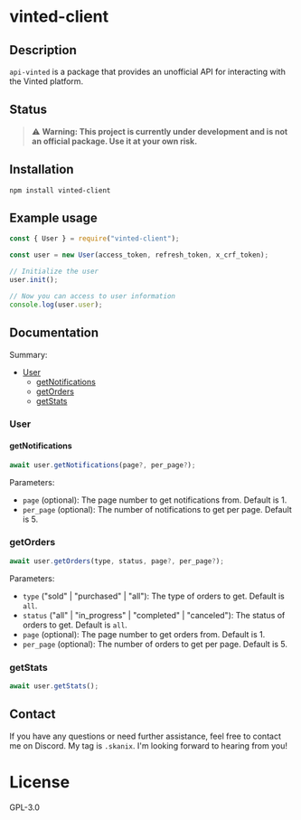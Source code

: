 # vinted-client

## Description

`api-vinted` is a package that provides an unofficial API for interacting with the Vinted platform.

## Status

> ⚠️ **Warning: This project is currently under development and is not an official package. Use it at your own risk.**

## Installation

```
npm install vinted-client
```

## Example usage

```javascript
const { User } = require("vinted-client");

const user = new User(access_token, refresh_token, x_crf_token);

// Initialize the user
user.init();

// Now you can access to user information
console.log(user.user);
```

## Documentation

Summary:

- [User](#user)
  - [getNotifications](#getnotifications)
  - [getOrders](#getorders)
  - [getStats](#getstats)

### User

#### getNotifications

```javascript
await user.getNotifications(page?, per_page?);
```

Parameters:

- `page` (optional): The page number to get notifications from. Default is 1.
- `per_page` (optional): The number of notifications to get per page. Default is 5.

### getOrders

```javascript
await user.getOrders(type, status, page?, per_page?);
```

Parameters:

- `type` ("sold" | "purchased" | "all"): The type of orders to get. Default is `all`.
- `status` ("all" | "in_progress" | "completed" | "canceled"): The status of orders to get. Default is `all`.
- `page` (optional): The page number to get orders from. Default is 1.
- `per_page` (optional): The number of orders to get per page. Default is 5.

### getStats

```javascript
await user.getStats();
```

## Contact

If you have any questions or need further assistance, feel free to contact me on Discord. My tag is `.skanix`. I'm looking forward to hearing from you!

# License

GPL-3.0
